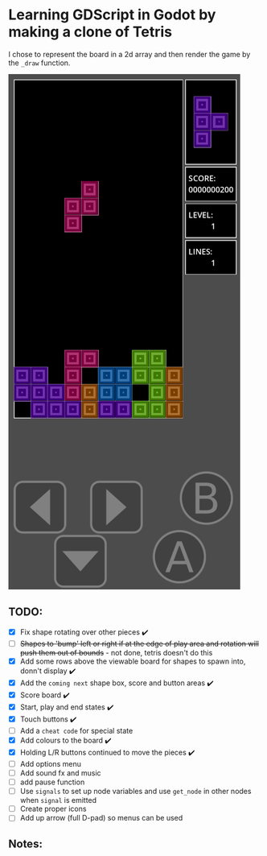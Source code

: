 # Learning GDScript in Godot by making a clone of Tetris

I chose to represent the board in a 2d array and then render the game by the `_draw` function.

![screenshot](./screenshot.png)

## TODO:
- [x] Fix shape rotating over other pieces :heavy_check_mark:
- [ ] ~~Shapes to 'bump' left or right if at the edge of play area and rotation will push them out of bounds~~ - not done, tetris doesn't do this
- [x] Add some rows above the viewable board for  shapes to spawn into, donn't display :heavy_check_mark:
- [x] Add the `coming next` shape box, score and button areas :heavy_check_mark:
- [x] Score board :heavy_check_mark:
- [x] Start, play and end states :heavy_check_mark:
- [x] Touch buttons :heavy_check_mark:
- [ ] Add a `cheat code` for special state
- [x] Add colours to the board :heavy_check_mark:
- [x] Holding L/R buttons continued to move the pieces :heavy_check_mark:
- [ ] Add options menu
- [ ] Add sound fx and music
- [ ] add pause function
- [ ] Use `signals` to set up node variables and use `get_node` in other nodes when `signal` is emitted
- [ ] Create proper icons
- [ ] Add up arrow (full D-pad) so menus can be used

## Notes:


